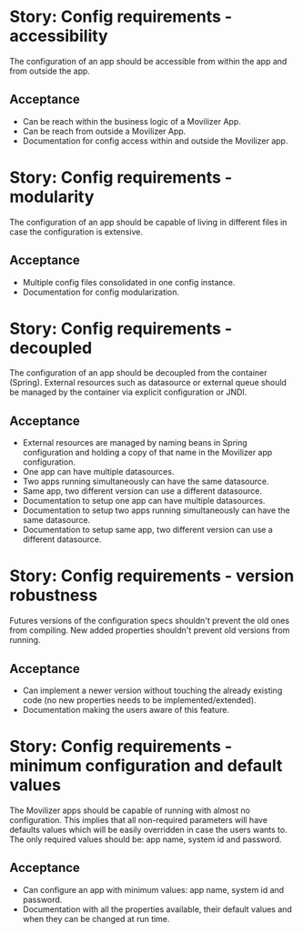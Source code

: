 Story: Config requirements - accessibility
==========================================
The configuration of an app should be accessible from within the app and from outside the app.

Acceptance
----------
- Can be reach within the business logic of a Movilizer App.
- Can be reach from outside a Movilizer App.
- Documentation for config access within and outside the Movilizer app.

Story: Config requirements - modularity
=======================================
The configuration of an app should be capable of living in different files in case the configuration is extensive.

Acceptance
----------
- Multiple config files consolidated in one config instance.
- Documentation for config modularization.


Story: Config requirements - decoupled
======================================
The configuration of an app should be decoupled from the container (Spring). External resources such as datasource or
external queue should be managed by the container via explicit configuration or JNDI.

Acceptance
----------
- External resources are managed by naming beans in Spring configuration and holding a copy of that name in the
Movilizer app configuration.
- One app can have multiple datasources.
- Two apps running simultaneously can have the same datasource.
- Same app, two different version can use a different datasource.
- Documentation to setup one app can have multiple datasources.
- Documentation to setup two apps running simultaneously can have the same datasource.
- Documentation to setup same app, two different version can use a different datasource.


Story: Config requirements - version robustness
===============================================
Futures versions of the configuration specs shouldn't prevent the old ones from compiling. New added properties
shouldn't prevent old versions from running.

Acceptance
----------
- Can implement a newer version without touching the already existing code (no new properties needs to be
implemented/extended).
- Documentation making the users aware of this feature.


Story: Config requirements - minimum configuration and default values
=====================================================================
The Movilizer apps should be capable of running with almost no configuration. This implies that all non-required
parameters will have defaults values which will be easily overridden in case the users wants to. The only required
values should be: app name, system id and password.

Acceptance
----------
- Can configure an app with minimum values: app name, system id and password.
- Documentation with all the properties available, their default values and when they can be changed at run time.

